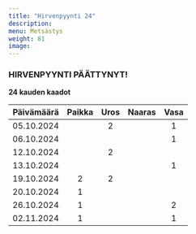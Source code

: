 ```yaml
---
title: "Hirvenpyynti 24"
description:
menu: Metsästys
weight: 81
image:
---
```


### HIRVENPYYNTI PÄÄTTYNYT!

**24 kauden kaadot**

| Päivämäärä | Paikka | Uros | Naaras | Vasa |
| :--------: | :----: | :--: | :----: | :--: |
| 05.10.2024 |        |  2   |        |  1   |
| 06.10.2024 |        |      |        |  1   |
| 12.10.2024 |        |  2   |        |      |
| 13.10.2024 |        |      |        |  1   |
| 19.10.2024 |   2    |  2   |        |      |
| 20.10.2024 |   1    |      |        |      |
| 26.10.2024 |   1    |      |        |  2   |
| 02.11.2024 |   1    |      |        |  1   |
